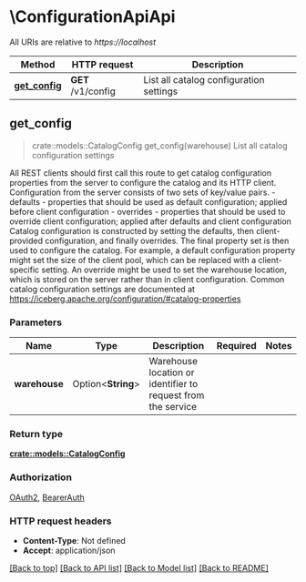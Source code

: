 <!--
  ~ Licensed to the Apache Software Foundation (ASF) under one
  ~ or more contributor license agreements.  See the NOTICE file
  ~ distributed with this work for additional information
  ~ regarding copyright ownership.  The ASF licenses this file
  ~ to you under the Apache License, Version 2.0 (the
  ~ "License"); you may not use this file except in compliance
  ~ with the License.  You may obtain a copy of the License at
  ~
  ~   http://www.apache.org/licenses/LICENSE-2.0
  ~
  ~ Unless required by applicable law or agreed to in writing,
  ~ software distributed under the License is distributed on an
  ~ "AS IS" BASIS, WITHOUT WARRANTIES OR CONDITIONS OF ANY
  ~ KIND, either express or implied.  See the License for the
  ~ specific language governing permissions and limitations
  ~ under the License.
-->

# \ConfigurationApiApi

All URIs are relative to *https://localhost*

Method | HTTP request | Description
------------- | ------------- | -------------
[**get_config**](ConfigurationApiApi.md#get_config) | **GET** /v1/config | List all catalog configuration settings



## get_config

> crate::models::CatalogConfig get_config(warehouse)
List all catalog configuration settings

 All REST clients should first call this route to get catalog configuration properties from the server to configure the catalog and its HTTP client. Configuration from the server consists of two sets of key/value pairs. - defaults -  properties that should be used as default configuration; applied before client configuration - overrides - properties that should be used to override client configuration; applied after defaults and client configuration  Catalog configuration is constructed by setting the defaults, then client- provided configuration, and finally overrides. The final property set is then used to configure the catalog.  For example, a default configuration property might set the size of the client pool, which can be replaced with a client-specific setting. An override might be used to set the warehouse location, which is stored on the server rather than in client configuration.  Common catalog configuration settings are documented at https://iceberg.apache.org/configuration/#catalog-properties 

### Parameters


Name | Type | Description  | Required | Notes
------------- | ------------- | ------------- | ------------- | -------------
**warehouse** | Option<**String**> | Warehouse location or identifier to request from the service |  |

### Return type

[**crate::models::CatalogConfig**](CatalogConfig.md)

### Authorization

[OAuth2](../README.md#OAuth2), [BearerAuth](../README.md#BearerAuth)

### HTTP request headers

- **Content-Type**: Not defined
- **Accept**: application/json

[[Back to top]](#) [[Back to API list]](../README.md#documentation-for-api-endpoints) [[Back to Model list]](../README.md#documentation-for-models) [[Back to README]](../README.md)

